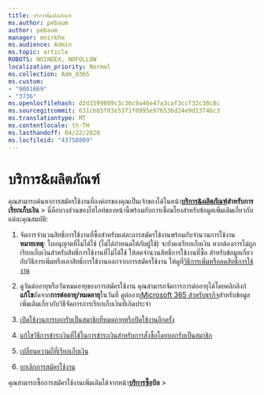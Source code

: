 ```yaml
---
title: บริการ&ผลิตภัณฑ์
ms.author: pebaum
author: pebaum
manager: mnirkhe
ms.audience: Admin
ms.topic: article
ROBOTS: NOINDEX, NOFOLLOW
localization_priority: Normal
ms.collection: Adm_O365
ms.custom:
- "9001669"
- "3736"
ms.openlocfilehash: d2d1599809c3c36c9a46e47a3caf3ccf32c38c8c
ms.sourcegitcommit: 631cbb5f03e5371f0995e976536d24e9d13746c3
ms.translationtype: MT
ms.contentlocale: th-TH
ms.lasthandoff: 04/22/2020
ms.locfileid: "43758809"
---
```

# <a name="products--services"></a>บริการ&ผลิตภัณฑ์

คุณสามารถค้นหาการสมัครใช้งานที่องค์กรของคุณเป็นเจ้าของได้ในหน้า[**บริการ&ผลิตภัณฑ์**](https://go.microsoft.com/fwlink/p/?linkid=842054)**สําหรับการเรียกเก็บเงิน** >  นี่คือบางส่วนของไฮไลท์ของหน้านี้พร้อมกับการเชื่อมโยงสําหรับข้อมูลเพิ่มเติมเกี่ยวกับแต่ละคุณสมบัติ:

1. จัดการจํานวนสิทธิ์การใช้งานที่ซื้อสําหรับแต่ละการสมัครใช้งานพร้อมกับจํานวนการใช้งาน  **หมายเหตุ**: ใบอนุญาตที่ไม่ได้ใช้ (ไม่ได้กําหนดให้กับผู้ใช้) จะยังคงเรียกเก็บเงิน  หากต้องการไม่ถูกเรียกเก็บเงินสําหรับสิทธิ์การใช้งานที่ไม่ได้ใช้ ให้ลดจํานวนสิทธิ์การใช้งานที่ซื้อ สําหรับข้อมูลเกี่ยวกับวิธีการเพิ่มหรือเอาสิทธิ์การใช้งานออกจากการสมัครใช้งาน ให้ดูที่[วิธีการเพิ่มหรือลดสิทธิ์การใช้งาน](https://docs.microsoft.com/alchemyinsights/how-to-add-or-reduce-licenses)

2. ดูวันต่ออายุหรือวันหมดอายุของการสมัครใช้งาน  คุณสามารถจัดการการต่ออายุได้โดยคลิกลิงก์**แก้ไข**ถัดจาก**การต่ออายุ/หมดอายุ**ในวันที่  ดูต่ออายุ[Microsoft 365 สําหรับธุรกิจ](https://go.microsoft.com/fwlink/?linkid=2119216)สําหรับข้อมูลเพิ่มเติมเกี่ยวกับวิธีจัดการการเรียกเก็บเงินที่เกิดประจํา

3. [เปิดใช้งานการบอกรับเป็นสมาชิกที่หมดอายุหรือปิดใช้งานอีกครั้ง](https://go.microsoft.com/fwlink/?linkid=2117519)

4. [แก้ไขวิธีการชําระเงินที่ใช้ในการชําระเงินสําหรับการสั่งซื้อโดยบอกรับเป็นสมาชิก](https://go.microsoft.com/fwlink/?linkid=2117167)

5. [เปลี่ยนความถี่ที่เรียกเก็บเงิน](https://go.microsoft.com/fwlink/?linkid=2119112)

6. [ยกเลิกการสมัครใช้งาน](https://go.microsoft.com/fwlink/?linkid=2119113)

คุณสามารถซื้อการสมัครใช้งานเพิ่มเติมได้จากหน้า[**บริการซื้อ**](https://go.microsoft.com/fwlink/p/?linkid=868433)**บิล** > 
